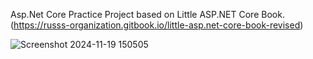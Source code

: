 Asp.Net Core Practice Project based on Little ASP.NET Core Book. (https://russs-organization.gitbook.io/little-asp.net-core-book-revised)

![Screenshot 2024-11-19 150505](https://github.com/user-attachments/assets/17ba92f4-14d0-4a76-8062-d899b84d6913)
